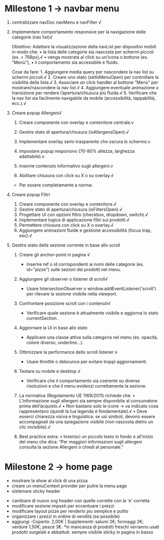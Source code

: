 <!-- 7,8 giugno -->
# MIlestone 1 -> navbar menu

1. centralizzare navDoc navMenu e navFilter √

2. Implementare comportamento responsive per la navigazione delle categorie (nav list)√

    Obiettivo:
    Adattare la visualizzazione della navList per dispositivi mobili in modo che:
       •	la lista delle categorie sia nascosta per schermi piccoli (es. < 768px),√
       •	venga mostrata al click su un’icona o bottone (es. “Menù”),
       •	il comportamento sia accessibile e fluido.

    Cose da fare:
       1.	Aggiungere media query per nascondere la nav list su schermi piccoli.√
       2.	Creare uno stato (setIsMenuOpen) per controllare la visibilità della lista.√
       3.	Associare un click handler al bottone “Menù” per mostrare/nascondere la nav list.√
       4.	Aggiungere eventuale animazione o transizione per rendere l’apertura/chiusura più fluida.√
       5.	Verificare che la nav list sia facilmente navigabile da mobile (accessibilità, tappabilità, ecc.).√

3. Creare popup Allergeni√
	1.	Creare componente <AllergensPopup /> con overlay e contenitore centrale.v
	2.	Gestire stato di apertura/chiusura (isAllergensOpen).√
	3.	Implementare overlay semi-trasparente che oscura lo schermo.v
	4.	Impostare popup responsivo (70-80% altezza, larghezza adattabile).v
	5.	Inserire contenuto informativo sugli allergeni.v
	6.	Abilitare chiusura con click su X o su overlay.√

		<!-- allergeni -->
	- Per essere completamente a norma:

4. Creare popup Filtri
	1.	Creare componente <FiltersPopup /> con overlay e contenitore.√
	2.	Gestire stato di apertura/chiusura (isFiltersOpen).√
	3.	Progettare UI con opzioni filtro (checkbox, dropdown, switch).√
	4.	Implementare logica di applicazione filtri sui prodotti.√
	5.	Permettere chiusura con click su X o overlay.√
	6.	Aggiungere animazioni fluide e gestione accessibilità (focus trap, esc).√

5. Gestire stato della sezione corrente in base allo scroll
	1.	Creare gli anchor-point in pagina √
        - Inserire ref o id corrispondenti ai nomi delle categorie (es. id="pizze") sulle sezioni dei prodotti nel menu.

	2.	Aggiungere gli observer o listener di scroll√
        - Usare IntersectionObserver o window.addEventListener('scroll') per rilevare la sezione visibile nella viewport.

	3.	Confrontare posizione scroll con i contenuti√
        - Verificare quale sezione è attualmente visibile e aggiorna lo stato currentSection.

	4.	Aggiornare la UI in base allo stato
        - Applicare una classe attiva sulla categoria nel menu (es. opacità, colore diverso, underline…).

	5.	Ottimizzare la performance dello scroll listener x
        - Usare throttle o debounce per evitare troppi aggiornamenti.

	6.	Testare su mobile e desktop √
        - Verificare che il comportamento sia coerente su diverse risoluzioni e che il menu evidenzi correttamente la sezione.


	1.	La normativa (Regolamento UE 1169/2011) richiede che:
	•	L’informazione sugli allergeni sia sempre disponibile al consumatore prima dell’acquisto.√
	•	Non bastano solo le icone → va indicato cosa rappresentano (quindi la tua legenda è fondamentale).√
	•	Deve esserci chiarezza visiva e linguistica: se usi simboli, devono essere accompagnati da una spiegazione visibile (non nascosta dietro un clic invisibile).√
	
	2.	Best practice extra:
	•	Inserisci un piccolo testo in fondo o all’inizio del menu che dica:
	“Per maggiori informazioni sugli allergeni consulta la sezione Allergeni o chiedi al personale.”







# Milestone 2 -> home page
<!-- cose da sistemare -->


- mostrare la show al click di una pizza
- creare un menuContext provider per pulire la menu page
- sistemare sticky header 
<!-- - ricordare in pagina chi siamo di cambiare il background del root in primary brown -->
- cambiare di nuovo svg header con quelle corrette con la 'e' corretta
- modificare sezione impasti per eccentuare i prezzi
- modificare layout pizze per renderlo piu semplice e pulito 
- organizzare i prezzi in ordine di vendità (se possibile)
- aggiungi -Coperto: 2,00€ | Supplementi: salumi 2€; formaggi 2€; verdure 1,50€; pesce 3€.
*in mancanza di prodotti freschi verranno usati prodotti surgelati e abbattuti. sempre visibile sticky in pagina in basso 
